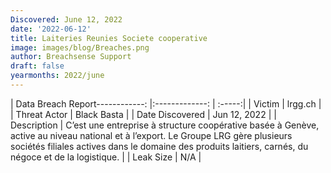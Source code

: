 ```yaml
---
Discovered: June 12, 2022
date: '2022-06-12'
title: Laiteries Reunies Societe cooperative
image: images/blog/Breaches.png
author: Breachsense Support
draft: false
yearmonths: 2022/june
---
```


| Data Breach Report------------:   |:-------------:    | :-----:|
| Victim    | lrgg.ch      | 
| Threat Actor    | Black Basta      | 
| Date Discovered    | Jun 12, 2022      | 
| Description    | C’est une entreprise à structure coopérative basée à Genève, active au niveau national et à l’export. Le Groupe LRG gère plusieurs sociétés filiales actives dans le domaine des produits laitiers, carnés, du négoce et de la logistique.      | 
| Leak Size    | N/A      | 


